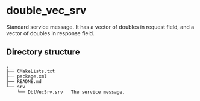 # double_vec_srv

Standard service message. It has a vector of doubles in request field, and a vector of doubles in response field.

## Directory structure
```
.
├── CMakeLists.txt
├── package.xml
├── README.md
└── srv
    └── DblVecSrv.srv   The service message.
```